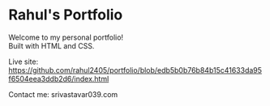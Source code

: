 # Rahul's Portfolio

Welcome to my personal portfolio!  
Built with HTML and CSS.

Live site: https://github.com/rahul2405/portfolio/blob/edb5b0b76b84b15c41633da95f6504eea3ddb2d6/index.html

Contact me: srivastavar039.com

